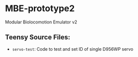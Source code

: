 # MBE-prototype2
Modular Biolocomotion Emulator v2

## Teensy Source Files:
* `servo-test`: Code to test and set ID of single D956WP servo
